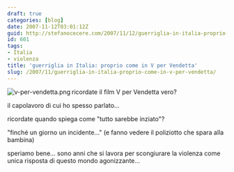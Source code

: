 ```yaml
---
draft: true
categories: [blog]
date: 2007-11-12T03:01:12Z
guid: http://stefanocecere.com/2007/11/12/guerriglia-in-italia-proprio-come-in-v-per-vendetta/
id: 601
tags:
- Italia
- violenza
title: 'guerriglia in Italia: proprio come in V per Vendetta'
slug: /2007/11/guerriglia-in-italia-proprio-come-in-v-per-vendetta/
---
```


<img src='http://stefanocecere.com/wp-content/uploads/sites/3/2007/11/v-per-vendetta.png' alt='v-per-vendetta.png' align="left" />ricordate il film V per Vendetta vero?

il capolavoro di cui ho spesso parlato…

ricordate quando spiega come "tutto sarebbe inziato"?
  
"finché un giorno un incidente…" (e fanno vedere il poliziotto che spara alla bambina)

speriamo bene… sono anni che si lavora per scongiurare la violenza come unica risposta di questo mondo agonizzante…